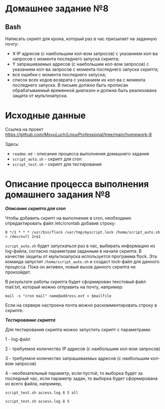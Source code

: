 # **Домашнее задание №8**

## **Bash**
 
Написать скрипт для крона, который раз в час присылает на заданную почту:
 
 - X IP адресов (с наибольшим кол-вом запросов) с указанием кол-ва запросов c момента последнего запуска скрипта;
 - Y запрашиваемых адресов (с наибольшим кол-вом запросов) с указанием кол-ва запросов c момента последнего запуска скрипта;
 - все ошибки c момента последнего запуска;
 - список всех кодов возврата с указанием их кол-ва с момента последнего запуска.
 В письме должно быть прописан обрабатываемый временной диапазон и должна быть реализована защита от мультизапуска.

# **Исходные данные**

Ссылка на проект https://github.com/MsyuLuch/LinuxProfessional/tree/main/homework-8

Здесь:
- `readme.md` - описание процесса выполнения домашнего задания
- `script_auto.sh` - скрипт для cron 
- `script_test.sh` - скрипт для тестирования

# **Описание процесса выполнения домашнего задания №8**

***Описание скрипта для cron***

Чтобы добавить скрипт на выполнение в cron, необходимо отредактировать файл /etc/crontab добавив строку:
```
0 */1 * * * /usr/bin/flock /var/tmp/myscript.lock /home/script_auto.sh > /dev/null 2>&1
```

`script_auto.sh` будет запускаться раз в час, выбирать информацию из log-файла, согласно параметрам заданным в начале скрипта.
В качестве защиты от мультизапуска используется программа flock. Эта команда запустит `/home/script_auto.sh` и создаст lock-файл для данного процесса. 
Пока он активен, новый вызов данного скрипта не произойдет. 

В результате работы скрипта будет сформирован текстовый файл mail.txt, который можно отправить на почту, например:
```
mail -s "cron mail" name@address.ext < $mailfile
```
Если на сервере настроена почта можно раскомментировать строку в скрипте. 

***Тестирование скрипта***

Для тестирования скрипта можно запустить скрипт с параметрами:

1 - log-файл

2 - требуемое количество IP адресов (с наибольшим кол-вом запросов)

3 - требуемое количество запрашиваемых адресов (с наибольшим кол-вом запросов)

4 - необязательный параметр, если пустой, то выборка будет за последный час, если параметр задан, то выборка будет сформирована из всего файла, например, 

```
script_test.sh access.log 8 5 all

script_test.sh access.log 8 5
```
